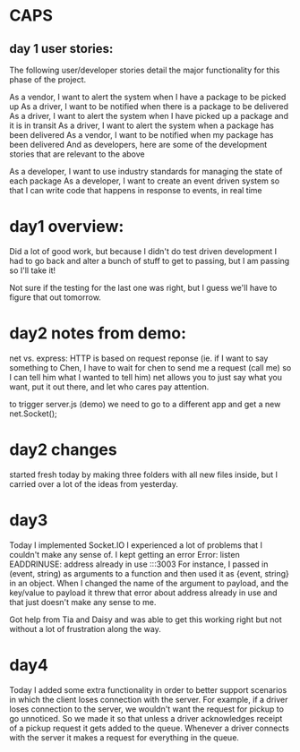 # CAPS
## day 1 user stories:
The following user/developer stories detail the major functionality for this phase of the project.

As a vendor, I want to alert the system when I have a package to be picked up
As a driver, I want to be notified when there is a package to be delivered
As a driver, I want to alert the system when I have picked up a package and it is in transit
As a driver, I want to alert the system when a package has been delivered
As a vendor, I want to be notified when my package has been delivered
And as developers, here are some of the development stories that are relevant to the above

As a developer, I want to use industry standards for managing the state of each package
As a developer, I want to create an event driven system so that I can write code that happens in response to events, in real time

# day1 overview:
Did a lot of good work, but because I didn't do test driven development I had to go back and alter a bunch of stuff to get to passing, but I am passing so I'll take it! 

Not sure if the testing for the last one was right, but I guess we'll have to figure that out tomorrow.

# day2 notes from demo:
net vs. express: HTTP is based on request reponse (ie. if I want to say something to Chen, I have to wait for chen to send me a request (call me) so I can tell him what I wanted to tell him)
net allows you to just say what you want, put it out there, and let who cares pay attention.

to trigger server.js (demo) we need to go to a different app and get a new net.Socket();

# day2 changes
started fresh today by making three folders with all new files inside, but I carried over a lot of the ideas from yesterday. 

# day3
Today I implemented Socket.IO
I experienced a lot of problems that I couldn't make any sense of. I kept getting an error 
Error: listen EADDRINUSE: address already in use :::3003
For instance, I passed in (event, string) as arguments to a function and then used it as {event, string} in an object. When I changed the name of the argument to payload, and the key/value to payload it threw that error about address already in use and that just doesn't make any sense to me. 

Got help from Tia and Daisy and was able to get this working right but not without a lot of frustration along the way. 

# day4
Today I added some extra functionality in order to better support scenarios in which the client loses connection with the server. For example, if a driver loses connection to the server, we wouldn't want the request for pickup to go unnoticed. So we made it so that unless a driver acknowledges receipt of a pickup request it gets added to the queue. Whenever a driver connects with the server it makes a request for everything in the queue. 
